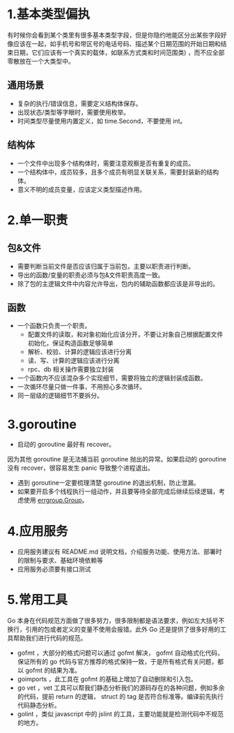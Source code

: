 # 1.基本类型偏执
有时候你会看到某个类里有很多基本类型字段，但是你隐约地能区分出某些字段好像应该在一起，如手机号和带区号的电话号码、描述某个日期范围的开始日期和结束日期，它们应该有一个真实的载体，如联系方式类和时间范围类)
，而不应全部零散放在一个大类型中。

## 通用场景
- 复杂的执行/错误信息，需要定义结构体保存。
- 出现状态/类型等字眼时，需要使用枚举。
- 时间类型尽量使用内置定义，如 time.Second，不要使用 int。

## 结构体
- 一个文件中出现多个结构体时，需要注意观察是否有重复的成员。
- 一个结构体中，成员较多，且多个成员有明显关联关系，需要封装新的结构体。
- 意义不明的成员变量，应该定义类型描述作用。

# 2.单一职责
## 包&文件
- 需要判断当前文件是否应该归属于当前包，主要以职责进行判断。
- 导出的函数/变量的职责必须与包&文件职责高度一致。
- 除了包的主逻辑文件中内容允许导出，包内的辅助函数都应该是非导出的。

## 函数
- 一个函数只负责一个职责。
    - 配置文件的读取，和对象初始化应该分开，不要让对象自己根据配置文件初始化，保证构造函数足够简单
    - 解析、校验、计算的逻辑应该进行分离
    - 读、写、计算的逻辑应该进行分离
    - rpc、db 相关操作需要独立封装
- 一个函数内不应该混杂多个实现细节，需要将独立的逻辑封装成函数。
- 一次循环尽量只做一件事，不用担心多次循环。
- 同一层级的逻辑细节不要拆分。

# 3.goroutine
- 启动的 goroutine 最好有 recover。

因为其他 goroutine 是无法捕当前 goroutine 抛出的异常。如果启动的 goroutine 没有 recover，很容易发生 panic 导致整个进程退出。

- 遇到 goroutine一定要梳理清楚 goroutine 的退出机制，防止泄漏。
- 如果要开启多个线程执行一组动作，并且要等待全部完成后继续后续逻辑，考虑使用 [errgroup.Group](https://pkg.go.dev/golang.org/x/sync/errgroup)。

# 4.应用服务
- 应用服务建议有 README.md 说明文档，介绍服务功能、使用方法、部署时的限制与要求、基础环境依赖等
- 应用服务必须要有接口测试

# 5.常用工具
Go 本身在代码规范方面做了很多努力，很多限制都是语法要求，例如左大括号不换行，引用的包或者定义的变量不使用会报错。此外 Go 还是提供了很多好用的工具帮助我们进行代码的规范。

- gofmt ，大部分的格式问题可以通过 gofmt 解决， gofmt 自动格式化代码，保证所有的 go 代码与官方推荐的格式保持一致，于是所有格式有关问题，都以 gofmt 的结果为准。
- goimports ，此工具在 gofmt 的基础上增加了自动删除和引入包。
- go vet ，vet 工具可以帮我们静态分析我们的源码存在的各种问题，例如多余的代码，提前 return 的逻辑， struct 的 tag 是否符合标准等。编译前先执行代码静态分析。
- golint ，类似 javascript 中的 jslint 的工具，主要功能就是检测代码中不规范的地方。